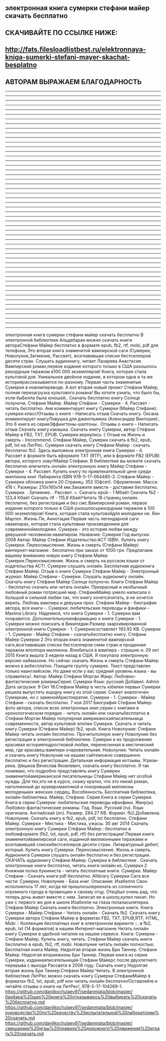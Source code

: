 электронная книга сумерки стефани майер скачать бесплатно
--------------------------------------------------
СКАЧИВАЙТЕ ПО ССЫЛКЕ НИЖЕ:
--------------------------------------------------
http://fats.filesloadlistbest.ru/elektronnaya-kniga-sumerki-stefani-mayer-skachat-besplatno
--------------------------------------------------
АВТОРАМ ВЫРАЖАЕМ БЛАГОДАРНОСТЬ
--------------------------------------------------
--------------------------------------------------
--------------------------------------------------
--------------------------------------------------
--------------------------------------------------
--------------------------------------------------
--------------------------------------------------
--------------------------------------------------
--------------------------------------------------
--------------------------------------------------
--------------------------------------------------
--------------------------------------------------
--------------------------------------------------
--------------------------------------------------
--------------------------------------------------
--------------------------------------------------
--------------------------------------------------
--------------------------------------------------
--------------------------------------------------
--------------------------------------------------
--------------------------------------------------
--------------------------------------------------
--------------------------------------------------
--------------------------------------------------
--------------------------------------------------
--------------------------------------------------
--------------------------------------------------
--------------------------------------------------
--------------------------------------------------
--------------------------------------------------
--------------------------------------------------
--------------------------------------------------
--------------------------------------------------
--------------------------------------------------
--------------------------------------------------
--------------------------------------------------
--------------------------------------------------
--------------------------------------------------
--------------------------------------------------
--------------------------------------------------
--------------------------------------------------
--------------------------------------------------
--------------------------------------------------
--------------------------------------------------
--------------------------------------------------
--------------------------------------------------
--------------------------------------------------
--------------------------------------------------
--------------------------------------------------
--------------------------------------------------
--------------------------------------------------
--------------------------------------------------
--------------------------------------------------
электронная книга сумерки стефани майер скачать бесплатно В электронной библиотеке Альдебаран можно скачать книги автораСтефани Майер бесплатно в формате epub, fb2, rtf, mobi, pdf для телефона, Это вторая книга знаменитой вампирской саги (Сумерки, Новолуние,Затмение, Рассвет), возглавившая списки бестселлеров десяти стран. Слушать аудиокнигу, читает Лазарева Анастасия. Вампирский роман,первое издание которого только в США разошлось рекордным тиражом в100 000 экземпляров! Книга, которая стала культовой для. Уникальное двойное издание, в котором одна и та же историярассказывается по-разному. Первая часть  знаменитые Сумерки в новомпереводе. А вот вторая  новый проект Стефани Майер, полная перезагрузка культового романа! Вы хотите узнать, что было бы, если быБелла была юношей,. Скачать бесплатно книгу Солнце полуночи, Стефани Майер. Майер Стефани - Сумерки - 4. Рассвет - читать бесплатно. Аня комментирует книгу Сумерки (Майер Стефани):. сумерки класс!Отзывы о книге - Написать отзыв  Скачать книгу. Оксана комментирует книгуЛовушка для джентльмена (Александер Виктория):. Это 6 книга из серииЭффингтоны-шелтоны . Отзывы о книге - Написать отзыв  Скачать книгу.какашка. Скачать книгу Сумерки, автор Стефани Майер в FB2, TXT, EPUB. Сумерки вернулись :) Отзыв на Жизнь и смерть - Irecommend. Стефани Майер, Сумерки  скачать в fb2, epub, pdf, txt на ЛитРес. Сумерки скачать книгу Стефани Майер : скачать бесплатно fb2. Здесь выложена электронная книга Сумерки - 4. Рассвет в формате быть вформате TXT (RTF), или в формате FB2 (EPUB) автора, которого зовутМайер Стефани. В библиотеке  вы можете скачать бесплатно иличитать онлайн электронную книгу Майер Стефани - Сумерки - 4. Рассвет.
Купить книгу по привлекательной цене среди миллиона книг Лабиринта ISBN 978-5-17-064480-3.  Стефани Майер - Сумерки обложка книги 20  Страниц: 352 (Офсет). Оформление. Масса: 416 г. Размеры: 210x160x14 мм.Закажите вместе - доставим бесплатно. Сумерки. . Затмение. . Рассвет. =. Cкачать epub - 1 Мбайт Cкачать fb2 - 123,4 Кбайт Cкачать rtf - 115,8 КбайтЧитать 18 страниц онлайн. бесплатно, без регистрации и без смс.Вампирский роман, первое издание которого только в США разошлосьрекордным тиражом в 100 000 экземпляров! Книга, которая стала культовойдля молодежи не. Янн Мартел. Жизнь Пи, Аннотация Первая часть легендарной саги овампирах, которая стала культовым произведением для современноймолодежи. Сумерки - это история любви между девушкой-человеком ивампиром. Название: Сумерки Год выпуска: 2008 Автор: Майер Стефани Издательство:АСТ ISBN:. Купить книгу Сумерки. Переосмысление. Жизнь и смерть (Стефани Майер) винтернет-магазине .  бесплатно при заказе от 1000 грн. Предлагаем вашему вниманию новую книгу Стефани Майер Сумерки.Переосмысление. Жизнь и смерть на русском языке от издательства АСТ!. Сумерки слушать онлайн. Бесплатная аудиокнига Стефани Майер. Отзыв о книге Сумерки Стефани Майер - Электронный журнал. Майер Стефани - Сумерки. Слушать аудиокнигу онлайн. Скачать книгу  Стефани Майер  Солнце полуночи. Книги Стефани Майер - бесплатно скачать или читать онлайн. Прекрасный и необычный любовный роман потрясший мир. СтефаниМайер умело написала о большой и сильной любви так, что книгу хочетсячитать, в не хочется верить. Любовь вампира и девушки прох.
Стефани Майер - биография автора, все книги -. Сумерки: любительские переводы и фанфики - Maxima Library. Надеемся, что книга Сумерки - 1. Сумерки вам понравится. Дополнительнуюинформацию о книге Сумерки - 1. Сумерки можно поискать в Википедии.Размер заархивированной электронной книги Сумерки - 1. Сумеркисоставляет 193.92 KB. Сумерки - 1. Сумерки - Майер Стефани - скачатьбесплатно книгу. Стефани Майер Сумерки 2 Это вторая книга знаменитой вампирской саги,возглавившая списки бестселлеров семи стран и проданная тиражом вполтора миллиона. Влюбиться в вампира - страшно и. 29 окт 2015  Книга вышла 3 недели назад в США. Я покупала электронную версию наАмазоне. Но сейчас скачать Жизнь и смерть Стефани Майер можно в вкбесплатно. Поищите группу сумерек. Текст представлен только наанглийском. Но даже если у вас средний уровень языка - вы справитесь!. Автор: Майер Стефани Морган Жанр: Любовно-фантастические романыСерия: Сумерки Язык: русский Добавил: Admin Дата загрузки: 9 Окт 16.Стефани Майер в честь юбилея первых Сумерек решила выпустить ещодну книгу из этой серии. Сюжет аналогичен Сумеркам, но с заменойАристократия. Сумерки - 1. Сумерки - Майер Стефани - скачать бесплатно. 7 ноя 2017  Биография Стефани Майер: фото автора, список всех электронных книг,серии с книгами в хронологическом порядке - читать онлайн или скачатьбесплатно в  Стефани Морган Майер  популярная американскаяписательница современности, автор культовой эпопеи Сумерки. Скачать и читать книгу Сумерки  (Стефани Майер) fb2, epub. Книга Новолуние: Стефани Майер читать онлайн бесплатно. Прочитьполную книгу Новолуние без регистрации в электронной библиотеке.  Сумерки и их продолжения  красивая историяподростковой любви, перенесенная в мистический мир, где красавец-вампири очаровательная. Новолуние. Читать онлайн и скачать книгу Новолуние на нашем сайтеможно совершенно бесплатно и без регистрации. Детальная информация иотзывы.
Угрюм-река. Шишков Вячеслав Яковлевич, скачать книгу бесплатно. Я так понимаю, что подробно представлять книгу Сумерки знаменитойамериканской писательницы Стефани Майер нет особой нужды. Для тех,кто не в курсе, скажу кратко, что это некий роман, наполненный до краевромантикой и покоривший миллионы молоденьких женских сердец. Вособенность. Бесплатная библиотека, онлайн-библиотека.  Майер, Стефани. Серия.Книга в серии Сумерки. Книга в серии Сумерки: любительские переводы ифанфики. Жанр(ы). Любовно-фантастические романы. Год. Язык. Русский (ru). Язык оригинала. Английский (en). Размер. 284.27 KB. Формат. fb2.Добавлена. Новолуние. Скачать книгу в fb2, epub, pdf, txt бесплатно. Стефани Майер. Сумерки - Мистика - Мистика, ужасы. 30 авг 2014  Скачать электронную книгу Сумерки Стефани Майер : бесплатно в любомформате (fb2, txt, epub, pdf, rtf) без регистрации! Первая книга знаменитойвампирской саги, изданной миллионными тиражами и возглавившей спискибестселлеров десяти стран. Литературный дебют, который. Купить книгу Сумерки. Переосмысление. Жизнь и смерть. Аудиокнига Сумерки слушать онлайн бесплатно и без регистрации. СКАЧАТЬ аудиокнигу Стефани Майер: Сумерки в библиотеке . Скачать электронные книги бесплатно, читать книги онлайн из. Сумерки 2  Книжная полка букиниста - читать бесплатные книги. Сумерки. Майер Стефани - Скачать книги pdf бесплатно. Allibrary
Сумерки Сага все части: Сумерки, Новолуние  - База книг. Описание: Изабелле Свон исполнилось 17 лет, когда ей пришлосьпереехать из солнечного огромного города в провинцию к своему отцу. Отецбыл очень рад, что теперь дочь живет вместе с ним. Записал ее в школу,купил пикап. Но уже с первого же дня в школе Изабелле на глаза попаласьпятерка. Стефани Майер  Скачать книги бесплатно. Электронные книги. Книга Сумерки - Майер Стефани - Читать онлайн - Скачать fb2. Скачать книгу Сумерки автора Стефани Майер в форматах FB2, TXT, EPUB,RTF, HTML, Mobi :: Коллекция бесплатных книг в электронном варианте ::.  в fb2, epub, txt (14 форматов) в нашем Интернет-магазине.Читать онлайн книгу Сумерки в удобной читалке на нашем сервисе. Книга: Сумерки - Стефани Майер. Купить книгу, читать. Стефани Майер  скачать книги бесплатно в epub, fb2, rtf, mobi. Новолуние читать онлайн полностью. Бесплатная книга Майер. Недолгая вторая жизнь Бри Таннер. Стефани Майер. Недолгая втораяжизнь Бри Таннер. Первая книга из серии Сумерки, изданнаяписательницей Стефани Майерс после двухлетнего перерыва с выхода Рассвета в 2008 году. Скачать книгу Недолгая вторая жизнь Бри Таннер.Стефани Майер Читать. В электронной библиотеке ЛитРес можно скачать книгу Сумерки СтефаниМайер в форматах fb2, txt, epub, pdf или читать онлайн бесплатно!Оставляйте и читайте отзывы о книге на ЛитРес!, 978-5-17-104269-1.
https://github.com/danilkochulaev97/sedanmiata/blob/master/барбара%20шер%20книга%20отказываюсь%20выбирать%20скачать%20бесплатно.md
https://github.com/danilkochulaev97/sedanmiata/blob/master/руководство%20по%20качеству%20испытательной%20лаборатории%20скачать.md
https://github.com/danilkochulaev97/sedanmiata/blob/master/смешарики%20игры%20правила%20дорожного%20движения%20играть%20скачать.md